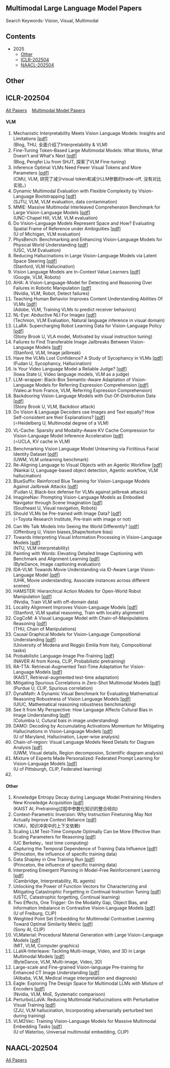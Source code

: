 ## Multimodal Large Language Model Papers
Search Keywords: Vision, Visual, Multimodal

## Contents
- 2025
  - [Other](#other)
  - [ICLR-202504](#iclr-202504)
  - [NAACL-202504](#naacl-202504)

## Other


## ICLR-202504
[All Papers](https://openreview.net/group?id=ICLR.cc/2025/Conference#tab-accept-oral) &nbsp;&nbsp;
[Multimodal Model Papers](https://iclr2025.vizhub.ai/?brushed=%255B%255B179.62503051757812%252C18.363710403442383%255D%252C%255B330.3000183105469%252C234.6387176513672%255D%255D)

####  VLM
1. Mechanistic Interpretability Meets Vision Language Models: Insights and Limitations  [[pdf]](https://d2jud02ci9yv69.cloudfront.net/2025-04-28-vlm-understanding-29/blog/vlm-understanding/)  
(Blog, THU, 全面介绍了Interpretability & VLM)
2. Fine-Tuning Token-Based Large Multimodal Models: What Works, What Doesn’t and What's Next  [[pdf]](https://d2jud02ci9yv69.cloudfront.net/2025-04-28-fine-tuning-token-based-large-multimodal-models-86/blog/fine-tuning-token-based-large-multimodal-models/)  
(Blog, Pengfei Liu from SHJT, 探索了VLM Fine-tuning)
3. Inference Optimal VLMs Need Fewer Visual Tokens and More Parameters  [[pdf]](https://openreview.net/forum?id=6VhDQP7WGX)  
(CMU, VLM, 研究了减少visual token和减少LLM参数的trade-off, 没有对比实验。)
4. Dynamic Multimodal Evaluation with Flexible Complexity by Vision-Language Bootstrapping  [[pdf]](https://openreview.net/forum?id=X1OfiRYCLn)  
(SJTU, VLM, VLM evaluation, data contamination)  
5. MMIE: Massive Multimodal Interleaved Comprehension Benchmark for Large Vision-Language Models  [[pdf]](https://openreview.net/forum?id=HnhNRrLPwm)  
(UNC-Chapel Hill, VLM, VLM evaluation)  
6. Do Vision-Language Models Represent Space and How? Evaluating Spatial Frame of Reference under Ambiguities  [[pdf]](https://openreview.net/forum?id=84pDoCD4lH)  
(U of Michigan, VLM evaluation)  
7. PhysBench: Benchmarking and Enhancing Vision-Language Models for Physical World Understanding  [[pdf]](https://openreview.net/forum?id=Q6a9W6kzv5)  
(USC, VLM Evaluation)  
8.  Reducing Hallucinations in Large Vision-Language Models via Latent Space Steering  [[pdf]](https://openreview.net/forum?id=LBl7Hez0fF)  
(Stanford, VLM Hallucination)  
9. Vision Language Models are In-Context Value Learners  [[pdf]](https://openreview.net/forum?id=friHAl5ofG)  
(Google, VLM, Robots)  
10. AHA: A Vision-Language-Model for Detecting and Reasoning Over Failures in Robotic Manipulation  [[pdf]](https://openreview.net/forum?id=JVkdSi7Ekg)  
(Nvidia, VLM, Robot, Detect failures)  
11. Teaching Human Behavior Improves Content Understanding Abilities Of VLMs  [[pdf]](https://openreview.net/forum?id=ff2V3UR9sC)  
(Adobe, VLM, Training VLMs to predict receiver behaviors)  
12. NL-Eye: Abductive NLI For Images  [[pdf]](https://openreview.net/forum?id=2zmO1GVT0Y)  
(Technion, VLM Evaluation, Natural language inference in visual domain)  
13. LLaRA: Supercharging Robot Learning Data for Vision-Language Policy [[pdf]](https://openreview.net/forum?id=iVxxgZlXh6)  
(Stony Brook U, VLA model, Motivated by visual instruction tuning)  
14. Failures to Find Transferable Image Jailbreaks Between Vision-Language Models [[pdf]](https://openreview.net/forum?id=wvFnqVVUhN)  
(Stanford, VLM, Image jailbreak)
15. Have the VLMs Lost Confidence? A Study of Sycophancy in VLMs [[pdf]](https://openreview.net/forum?id=E2PFv7ad3p)  
(Fudan U, Sycophancy, Hallucination)  
16. Is Your Video Language Model a Reliable Judge? [[pdf]](https://openreview.net/forum?id=m8yby1JfbU)  
(Iowa State U, Video language models, VLM as a judge)  
17. LLM-wrapper: Black-Box Semantic-Aware Adaptation of Vision-Language Models for Referring Expression Comprehension [[pdf]](https://openreview.net/forum?id=PgXpOOqtyd)  
(Valeo.ai from France, VLM, Referring Expression Comprehension)  
18. Backdooring Vision-Language Models with Out-Of-Distribution Data [[pdf]](https://openreview.net/forum?id=tZozeR3VV7)  
(Stony Brook U, VLM, Backdoor attack)  
19. Do Vision & Language Decoders use Images and Text equally? How Self-consistent are their Explanations? [[pdf]](https://openreview.net/forum?id=lCasyP21Bf)  
(⭐️Heidelberg U, Multimodal degree of a VLM)  
20. VL-Cache: Sparsity and Modality-Aware KV Cache Compression for Vision-Language Model Inference Acceleration [[pdf]](https://openreview.net/forum?id=HMrcv7Q4Ub)  
(⭐️UCLA, KV cache in VLM)
21. Benchmarking Vision Language Model Unlearning via Fictitious Facial Identity Dataset [[pdf]](https://openreview.net/forum?id=0y3hGn1wOk)  
(UWM, VLM unlearning benchmark)  
22. Re-Aligning Language to Visual Objects with an Agentic Workflow [[pdf]](https://openreview.net/forum?id=MPJ4SMnScw)  
(Nankai U, Language-based object detection, Agentic workflow, VLM hallucination)  
23. BlueSuffix: Reinforced Blue Teaming for Vision-Language Models Against Jailbreak Attacks [[pdf]](https://openreview.net/forum?id=wwVGZRnAYG)  
(Fudan U, Black-box defense for VLMs against jailbreak attacks)  
24. ImagineNav: Prompting Vision-Language Models as Embodied Navigator through Scene Imagination [[pdf]](https://openreview.net/forum?id=vQFw9ryKyK)  
(Southeast U, Visual navigation, Robots)  
25. Should VLMs be Pre-trained with Image Data? [[pdf]](https://openreview.net/forum?id=Pj4Aid3XqL)  
(⭐️Toyota Research Institute, Pre-train with image or not)  
26. Can We Talk Models Into Seeing the World Differently? [[pdf]](https://openreview.net/forum?id=iVMcYxTiVM)  
(Offenburg U, Vision biases,Shape/texture bias)  
27. Towards Interpreting Visual Information Processing in Vision-Language Models [[pdf]](https://openreview.net/forum?id=chanJGoa7f)  
(NTU, VLM interpretability)  
28. Painting with Words: Elevating Detailed Image Captioning with Benchmark and Alignment Learning [[pdf]](https://openreview.net/forum?id=636M0nNbPs)  
(ByteDance, Image captioning evaluation)  
29. IDA-VLM: Towards Movie Understanding via ID-Aware Large Vision-Language Model [[pdf]](https://openreview.net/forum?id=N5YTixK4F1)  
(UHK, Movie understanding, Associate instances across different scenes)  
30. HAMSTER: Hierarchical Action Models for Open-World Robot Manipulation [[pdf]](https://openreview.net/forum?id=h7aQxzKbq6)  
(Nvidia, Train VLM with off-domain data)  
31. Locality Alignment Improves Vision-Language Models [[pdf]](https://openreview.net/forum?id=qssVptHTPN)  
(Stanford, VLM spatial reasoning, Train with locality alignment)  
32. CogCoM: A Visual Language Model with Chain-of-Manipulations Reasoning [[pdf]](https://openreview.net/forum?id=Fg0eo2AkST)  
(THU, Chain of Manipulations)  
33. Causal Graphical Models for Vision-Language Compositional Understanding [[pdf]](https://openreview.net/forum?id=haJHr4UsQX)  
(University of Modena and Reggio Emilia from Italy, Compositional tasks)  
34. Probabilistic Language-Image Pre-Training [[pdf]](https://openreview.net/forum?id=D5X6nPGFUY)  
(NAVER AI from Korea, CLIP, Probabilistic pretraining)  
35. RA-TTA: Retrieval-Augmented Test-Time Adaptation for Vision-Language Models [[pdf]](https://openreview.net/forum?id=V3zobHnS61)  
(KAIST, Retrieval-augmented test-time adaptation)  
36. Mitigating Spurious Correlations in Zero-Shot Multimodal Models [[pdf]](https://openreview.net/forum?id=UsRKFYR4lM)  
(Purdue U, CLIP, Spurious correlation)  
37. DynaMath: A Dynamic Visual Benchmark for Evaluating Mathematical Reasoning Robustness of Vision Language Models [[pdf]](https://openreview.net/forum?id=VOAMTA8jKu)  
(UIUC, Mathematical reasoning robustness benchmarking)  
38. See It from My Perspective: How Language Affects Cultural Bias in Image Understanding [[pdf]](https://openreview.net/forum?id=Xbl6t6zxZs)  
(Columbia U, Cutural bais in image understanding)  
39. DAMO: Decoding by Accumulating Activations Momentum for Mitigating Hallucinations in Vision-Language Models [[pdf]](https://openreview.net/forum?id=JUr0YOMvZA)  
(U of Maryland, Hallucination, Layer-wise analysis)  
40. Chain-of-region: Visual Language Models Need Details for Diagram Analysis [[pdf]](https://openreview.net/forum?id=M6fYrICcQs)  
(UWM, Visual details, Region decomposion, Scientific diagram analysis)  
41. Mixture of Experts Made Personalized: Federated Prompt Learning for Vision-Language Models [[pdf]](https://openreview.net/forum?id=xiDJaTim3P)  
(U of Pittsburgh, CLIP, Federated learning)  
42. 




#### Other
1. Knowledge Entropy Decay during Language Model Pretraining Hinders New Knowledge Acquisition  [[pdf]](https://openreview.net/forum?id=eHehzSDUFp)  
(KAIST AI, Pretraining过程中参数化知识的整合倾向)
2.  Context-Parametric Inversion: Why Instruction Finetuning May Not Actually Improve Context Reliance  [[pdf]](https://openreview.net/forum?id=SPS6HzVzyt)  
(CMU，知识冲突中的上下文依赖)
3.  Scaling LLM Test-Time Compute Optimally Can be More Effective than Scaling Parameters for Reasoning  [[pdf]](https://openreview.net/forum?id=4FWAwZtd2n)  
(UC Berkeley，test time computing)
4.  Capturing the Temporal Dependence of Training Data Influence  [[pdf]](https://openreview.net/forum?id=uHLgDEgiS5)  
(Princeton, the influence of specific training data)
5. Data Shapley in One Training Run  [[pdf]](https://openreview.net/forum?id=HD6bWcj87Y)  
(Princeton, the influence of specific training data)
6.  Interpreting Emergent Planning in Model-Free Reinforcement Learning  [[pdf]](https://openreview.net/forum?id=DzGe40glxs)  
(Cambridge, Interpretability, RL agents)  
7.  Unlocking the Power of Function Vectors for Characterizing and Mitigating Catastrophic Forgetting in Continual Instruction Tuning  [[pdf]](https://openreview.net/forum?id=gc8QAQfXv6)  
(USTC, Catastrophic forgetting, Continual learning)  
8. Two Effects, One Trigger: On the Modality Gap, Object Bias, and Information Imbalance in Contrastive Vision-Language Models  [[pdf]](https://openreview.net/forum?id=uAFHCZRmXk)  
(U of Freiburg, CLIP)  
9. Weighted Point Set Embedding for Multimodal Contrastive Learning Toward Optimal Similarity Metric  [[pdf]](https://openreview.net/forum?id=uSz2K30RRd)  
(Sony AI, CLIP)  
10. VLMaterial: Procedural Material Generation with Large Vision-Language Models  [[pdf]](https://openreview.net/forum?id=wHebuIb6IH)  
(MIT, VLM, Computer graphics)  
11. LLaVA-Interleave: Tackling Multi-image, Video, and 3D in Large Multimodal Models  [[pdf]](https://openreview.net/forum?id=oSQiao9GqB)  
(ByteDance, VLM, Multi-image, Video, 3D)  
12. Large-scale and Fine-grained Vision-language Pre-training for Enhanced CT Image Understanding [[pdf]](https://openreview.net/forum?id=nYpPAT4L3D)  
(Alibaba, VLM, Medical image interpretation and diagnosis)  
13. Eagle: Exploring The Design Space for Multimodal LLMs with Mixture of Encoders [[pdf]](https://openreview.net/forum?id=Y2RW9EVwhT)  
(Nvidia, VLM, MoE, Systematic comparison)
14. PerturboLLaVA: Reducing Multimodal Hallucinations with Perturbative Visual Training [[pdf]](https://openreview.net/forum?id=j4LITBSUjs)  
(ZJU, VLM hallucination, Incorporating adversarially perturbed text during training)  
15. VLM2Vec: Training Vision-Language Models for Massive Multimodal Embedding Tasks  [[pdf]](https://openreview.net/forum?id=TE0KOzWYAF)  
(U of Waterloo, Universal multimodal embedding, CLIP)


## NAACL-202504
[All Papers](https://aclanthology.org/events/naacl-2025/)

<!--stackedit_data:
eyJoaXN0b3J5IjpbNjQ0OTk3MjE3LDM5NzcwNjAwMywtMTYyMz
cyODIyMCwxMTQ0MDY2MDA5LDE4ODY4MDg5NjYsLTI4NjEyNDY3
Niw4OTA5NTAwOTIsMTEwMzg1NTE4LC04MTYwOTAxOTYsMTY2OT
E2NDU5NSwtMTI1MTc5MzEwNywtMTI3MDgxNDExNCw2MzU3OTIx
OCwtMTg0NjM4MDQ3NCwyODgzMTg4NDgsMjA5OTk3NDQ4MSwtNT
QyNzI2MzgsLTkyMjY3OTQwNywtNDU0NDQ5OTQsMTc2NzQ3MDQ1
MF19
-->